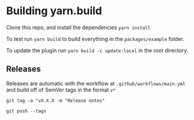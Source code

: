 # Building yarn.build

Clone this repo, and install the dependencies `yarn install`

To test run `yarn build` to build everything in the `packages/example` folder.

To update the plugin run `yarn build -c update:local` in the root directory.

## Releases

Releases are automatic with the workflow at `.github/workflows/main.yml`
and build off of SemVer tags in the format `v*`

`git tag -a "vX.X.X -m "Release notes"`

`git push --tags`
